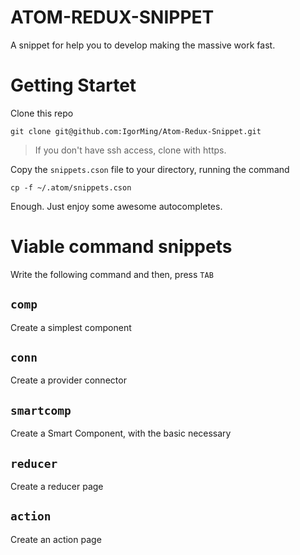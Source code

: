 # ATOM-REDUX-SNIPPET

A snippet for help you to develop making the massive work fast.

Getting Startet
==========

Clone this repo

`git clone git@github.com:IgorMing/Atom-Redux-Snippet.git`
> If you don't have ssh access, clone with https.

Copy the `snippets.cson` file to your directory, running the command

`cp -f ~/.atom/snippets.cson`

Enough. Just enjoy some awesome autocompletes.

Viable command snippets
==========

Write the following command and then, press `TAB`

`comp`
---
Create a simplest component

`conn` 
---
Create a provider connector

`smartcomp`
---
Create a Smart Component, with the basic necessary

`reducer`
---
Create a reducer page

`action`
---
Create an action page
